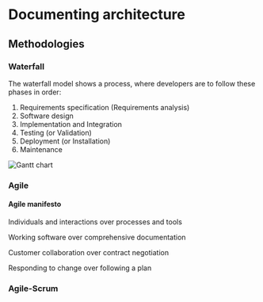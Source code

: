 # Documenting architecture

## Methodologies

### Waterfall

The waterfall model shows a process, where developers are to follow these phases in order:

1. Requirements specification (Requirements analysis)
1. Software design
1. Implementation and Integration
1. Testing (or Validation)
1. Deployment (or Installation)
1. Maintenance

![Gantt chart](http://en.wikipedia.org/wiki/File:Pert_example_gantt_chart.gif)

### Agile

#### Agile manifesto

Individuals and interactions over processes and tools

Working software over comprehensive documentation

Customer collaboration over contract negotiation

Responding to change over following a plan

### Agile-Scrum
